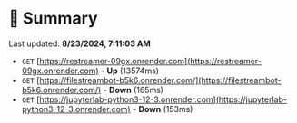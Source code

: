 # 📖 Summary
Last updated: **8/23/2024, 7:11:03 AM**

- `GET` [https://restreamer-09gx.onrender.com](https://restreamer-09gx.onrender.com) - **Up** (13574ms)
- `GET` [https://filestreambot-b5k6.onrender.com/](https://filestreambot-b5k6.onrender.com/) - **Down** (165ms)
- `GET` [https://jupyterlab-python3-12-3.onrender.com](https://jupyterlab-python3-12-3.onrender.com) - **Down** (153ms)
